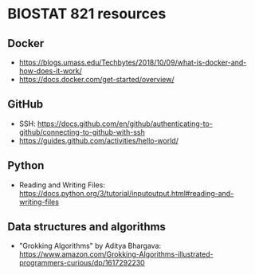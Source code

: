 # BIOSTAT 821 resources

## Docker

* <https://blogs.umass.edu/Techbytes/2018/10/09/what-is-docker-and-how-does-it-work/>
* <https://docs.docker.com/get-started/overview/>

## GitHub

* SSH: <https://docs.github.com/en/github/authenticating-to-github/connecting-to-github-with-ssh>
* <https://guides.github.com/activities/hello-world/>

## Python

* Reading and Writing Files: <https://docs.python.org/3/tutorial/inputoutput.html#reading-and-writing-files>

## Data structures and algorithms

* "Grokking Algorithms" by Aditya Bhargava: <https://www.amazon.com/Grokking-Algorithms-illustrated-programmers-curious/dp/1617292230>

